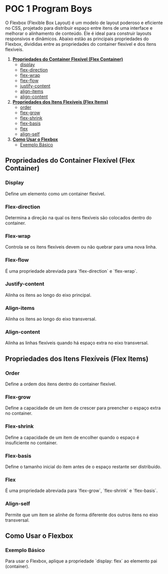 # POC 1 Program Boys
<link rel="stylesheet" href="style.css">
</head>
<body>
    <p>O Flexbox (Flexible Box Layout) é um modelo de layout poderoso e eficiente no CSS, projetado para distribuir espaço entre itens de uma interface e melhorar o alinhamento de conteúdo. Ele é ideal para construir layouts responsivos e dinâmicos. Abaixo estão as principais propriedades do Flexbox, divididas entre as propriedades do container flexível e dos itens flexíveis.</p>
    <ol>
        <li><strong><a href="#container-flexivel">Propriedades do Container Flexível (Flex Container)</a></strong>
            <ul>
                <li><a href="#display">display</a></li>
                <li><a href="#flex-direction">flex-direction</a></li>
                <li><a href="#flex-wrap">flex-wrap</a></li>
                <li><a href="#flex-flow">flex-flow</a></li>
                <li><a href="#justify-content">justify-content</a></li>
                <li><a href="#align-items">align-items</a></li>
                <li><a href="#align-content">align-content</a></li>
            </ul>
        </li>
        <li><strong><a href="#itens-flexiveis">Propriedades dos Itens Flexíveis (Flex Items)</a></strong>
            <ul>
                <li><a href="#order">order</a></li>
                <li><a href="#flex-grow">flex-grow</a></li>
                <li><a href="#flex-shrink">flex-shrink</a></li>
                <li><a href="#flex-basis">flex-basis</a></li>
                <li><a href="#flex">flex</a></li>
                <li><a href="#align-self">align-self</a></li>
            </ul>
        </li>
        <li><strong><a href="#como-usar">Como Usar o Flexbox</a></strong>
            <ul>
                <li><a href="#exemplo-basico">Exemplo Básico</a></li>
            </ul>
        </li>
    </ol>
<h2 id="container-flexivel">Propriedades do Container Flexível (Flex Container)</h2>
<h3 id="display">Display</h3>
    <p>Define um elemento como um container flexível.</p>
    
<h3 id="flex-direction">Flex-direction</h3>
    <p>Determina a direção na qual os itens flexíveis são colocados dentro do container.</p>
    
<h3 id="flex-wrap">Flex-wrap</h3>
    <p>Controla se os itens flexíveis devem ou não quebrar para uma nova linha.</p>
    
<h3 id="flex-flow">Flex-flow</h3>
    <p>É uma propriedade abreviada para `flex-direction` e `flex-wrap`.</p>
    
<h3 id="justify-content">Justify-content</h3>
    <p>Alinha os itens ao longo do eixo principal.</p>
    
<h3 id="align-items">Align-items</h3>
    <p>Alinha os itens ao longo do eixo transversal.</p>
    
<h3 id="align-content">Align-content</h3>
    <p>Alinha as linhas flexíveis quando há espaço extra no eixo transversal.</p>

<h2 id="itens-flexiveis">Propriedades dos Itens Flexíveis (Flex Items)</h2>
<h3 id="order">Order</h3>
    <p>Define a ordem dos itens dentro do container flexível.</p>

<h3 id="flex-grow">Flex-grow</h3>
    <p>Define a capacidade de um item de crescer para preencher o espaço extra no container.</p>

<h3 id="flex-shrink">Flex-shrink</h3>
    <p>Define a capacidade de um item de encolher quando o espaço é insuficiente no container.</p>

<h3 id="flex-basis">Flex-basis</h3>
    <p>Define o tamanho inicial do item antes de o espaço restante ser distribuído.</p>

<h3 id="flex">Flex</h3>
    <p>É uma propriedade abreviada para `flex-grow`, `flex-shrink` e `flex-basis`.</p>

<h3 id="align-self">Align-self</h3>
    <p>Permite que um item se alinhe de forma diferente dos outros itens no eixo transversal.</p>

<h2 id="como-usar">Como Usar o Flexbox</h2>
<h3 id="exemplo-basico">Exemplo Básico</h3>
    <p>Para usar o Flexbox, aplique a propriedade `display: flex` ao elemento pai (container).</p>
</body>
</html>
